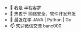 - 👋 我是 半程客梦
- 👀 热衷于 网络安全、软件开发开发
- 🌱 最近在学 JAVA | Python | Go
- 📫 欢迎微信交流 banc000

<!---
banchengkemeng/banchengkemeng is a ✨ special ✨ repository because its `README.md` (this file) appears on your GitHub profile.
You can click the Preview link to take a look at your changes.
--->
